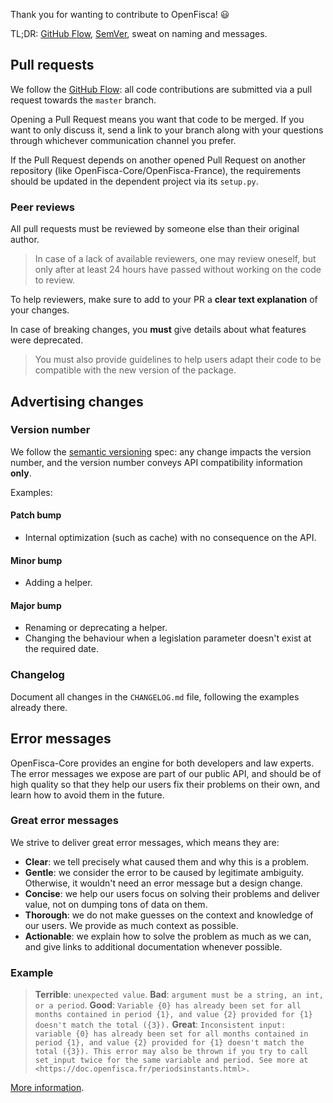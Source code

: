 Thank you for wanting to contribute to OpenFisca! :smiley:

TL;DR: [GitHub Flow](https://guides.github.com/introduction/flow/), [SemVer](http://semver.org/), sweat on naming and messages.


## Pull requests

We follow the [GitHub Flow](https://guides.github.com/introduction/flow/): all code contributions are submitted via a pull request towards the `master` branch.

Opening a Pull Request means you want that code to be merged. If you want to only discuss it, send a link to your branch along with your questions through whichever communication channel you prefer.

If the Pull Request depends on another opened Pull Request on another repository (like OpenFisca-Core/OpenFisca-France), the requirements should be updated in the dependent project via its `setup.py`.

### Peer reviews

All pull requests must be reviewed by someone else than their original author.

> In case of a lack of available reviewers, one may review oneself, but only after at least 24 hours have passed without working on the code to review.

To help reviewers, make sure to add to your PR a **clear text explanation** of your changes.

In case of breaking changes, you **must** give details about what features were deprecated.

> You must also provide guidelines to help users adapt their code to be compatible with the new version of the package.


## Advertising changes

### Version number

We follow the [semantic versioning](http://semver.org/) spec: any change impacts the version number, and the version number conveys API compatibility information **only**.

Examples:

#### Patch bump

- Internal optimization (such as cache) with no consequence on the API.

#### Minor bump

- Adding a helper.

#### Major bump

- Renaming or deprecating a helper.
- Changing the behaviour when a legislation parameter doesn't exist at the required date.


### Changelog

Document all changes in the `CHANGELOG.md` file, following the examples already there.


## Error messages

OpenFisca-Core provides an engine for both developers and law experts. The error messages we expose are part of our public API, and should be of high quality so that they help our users fix their problems on their own, and learn how to avoid them in the future.

### Great error messages

We strive to deliver great error messages, which means they are:

- **Clear**: we tell precisely what caused them and why this is a problem.
- **Gentle**: we consider the error to be caused by legitimate ambiguity. Otherwise, it wouldn't need an error message but a design change.
- **Concise**: we help our users focus on solving their problems and deliver value, not on dumping tons of data on them.
- **Thorough**: we do not make guesses on the context and knowledge of our users. We provide as much context as possible.
- **Actionable**: we explain how to solve the problem as much as we can, and give links to additional documentation whenever possible.

### Example

> **Terrible**: `unexpected value`.
> **Bad**: `argument must be a string, an int, or a period`.
> **Good**: `Variable {0} has already been set for all months contained in period {1}, and value {2} provided for {1} doesn't match the total ({3}).`
> **Great**: `Inconsistent input: variable {0} has already been set for all months contained in period {1}, and value {2} provided for {1} doesn't match the total ({3}). This error may also be thrown if you try to call set_input twice for the same variable and period. See more at <https://doc.openfisca.fr/periodsinstants.html>.`

[More information](https://blogs.mulesoft.com/dev/api-dev/api-best-practices-response-handling/).
